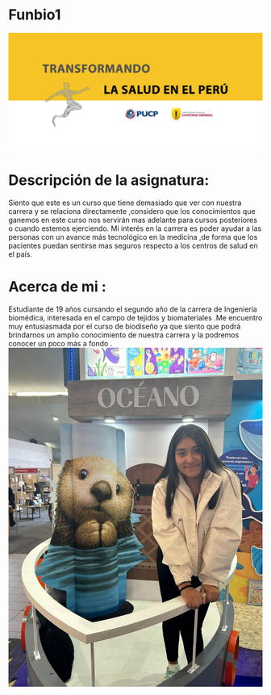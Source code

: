 # Funbio1
![](https://github.com/MaricieloTello10/Funbio1/blob/main/Archivo1/ingenieria_biomedica_pucp_upch_cover%20(1).jpg)
# Descripción de la asignatura:
Siento que este es un curso que tiene demasiado que ver con nuestra carrera y se relaciona directamente ,considero que los conocimientos que ganemos en este curso nos servirán mas adelante para cursos posteriores o cuando estemos ejerciendo. 
Mi interés en la carrera es poder ayudar a las personas con un avance más tecnológico en la medicina ,de forma que los pacientes puedan sentirse mas seguros respecto a los centros de salud en el país.
# Acerca de mi :
Estudiante de 19 años cursando el segundo año de la carrera de Ingeniería biomédica, interesada en el campo de tejidos y biomateriales .Me encuentro muy entusiasmada por el curso de biodiseño ya que siento que podrá brindarnos un amplio conocimiento de nuestra carrera y la podremos conocer un poco más a fondo .
![](https://github.com/MaricieloTello10/Funbio1/blob/main/Archivo2/yo.jpg)
